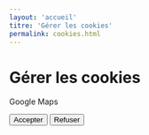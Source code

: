 ```yaml
---
layout: 'accueil'
titre: 'Gérer les cookies'
permalink: cookies.html
---
```


# Gérer les cookies

Google Maps

<button id="googlemaps_accepter">Accepter</button> <button id="googlemaps_refuser">Refuser</button>

<script src="{{ './js/cookiesConsentement.js' | url}}"></script>
<script>
  document.querySelector('#googlemaps_accepter').addEventListener('click', () => {
    CookiesConsentement.ecrireCookie('carte-google-maps', 'true')
  })
  document.querySelector('#googlemaps_refuser').addEventListener('click', () => {
    CookiesConsentement.ecrireCookie('carte-google-maps', 'false')
  })
</script>
